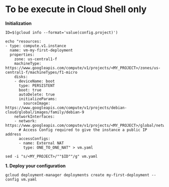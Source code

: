# **To be execute in Cloud Shell only**

**Initialization**

    ID=$(gcloud info --format='value(config.project)')

    echo "resources:
    - type: compute.v1.instance
      name: vm-my-first-deployment
      properties:
        zone: us-central1-f
        machineType: https://www.googleapis.com/compute/v1/projects/<MY_PROJECT>/zones/us-central1-f/machineTypes/f1-micro
        disks:
        - deviceName: boot
          type: PERSISTENT
          boot: true
          autoDelete: true
          initializeParams:
            sourceImage: https://www.googleapis.com/compute/v1/projects/debian-cloud/global/images/family/debian-9
        networkInterfaces:
        - network: https://www.googleapis.com/compute/v1/projects/<MY_PROJECT>/global/networks/default
          # Access Config required to give the instance a public IP address
          accessConfigs:
          - name: External NAT
            type: ONE_TO_ONE_NAT" > vm.yaml

    sed -i "s/<MY_PROJECT>/""$ID""/g" vm.yaml

**1. Deploy your configuration**

    gcloud deployment-manager deployments create my-first-deployment --config vm.yaml